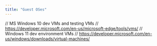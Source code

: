```yaml
---
title: "Guest OSes"
---
```


// MS Windows 10 dev VMs and testing VMs
// https://developer.microsoft.com/en-us/microsoft-edge/tools/vms/
// Windows 11 dev environment VMs
// https://developer.microsoft.com/en-us/windows/downloads/virtual-machines/